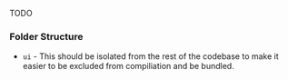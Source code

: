 TODO

### Folder Structure

- `ui` - This should be isolated from the rest of the codebase to make it easier to be excluded from compiliation and be bundled.
